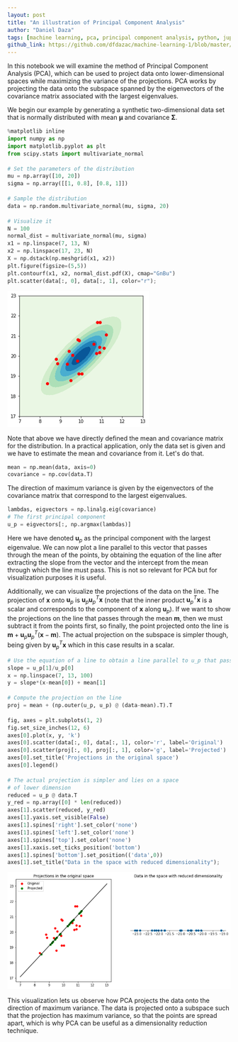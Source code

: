 ```yaml
---
layout: post
title: "An illustration of Principal Component Analysis"
author: "Daniel Daza"
tags: [machine learning, pca, principal component analysis, python, jupyter, notebook]
github_link: https://github.com/dfdazac/machine-learning-1/blob/master/05-pca_ex.ipynb
---
```


In this notebook we will examine the method of Principal Component Analysis (PCA), which can be used to project data onto lower-dimensional spaces while maximizing the variance of the projections. PCA works by projecting the data onto the subspace spanned by the eigenvectors of the covariance matrix associated with the largest eigenvalues.

We begin our example by generating a synthetic two-dimensional data set that is normally distributed with mean $\boldsymbol{\mu}$ and covariance $\mathbf{\Sigma}$.


```python
%matplotlib inline
import numpy as np
import matplotlib.pyplot as plt
from scipy.stats import multivariate_normal

# Set the parameters of the distribution
mu = np.array([10, 20])
sigma = np.array([[1, 0.8], [0.8, 1]])

# Sample the distribution
data = np.random.multivariate_normal(mu, sigma, 20)

# Visualize it
N = 100
normal_dist = multivariate_normal(mu, sigma)
x1 = np.linspace(7, 13, N)
x2 = np.linspace(17, 23, N)
X = np.dstack(np.meshgrid(x1, x2))
plt.figure(figsize=(5,5))
plt.contourf(x1, x2, normal_dist.pdf(X), cmap="GnBu")
plt.scatter(data[:, 0], data[:, 1], color="r");
```


![png](assets/img/05-pca_ex_files/05-pca_ex_1_0.png)


Note that above we have directly defined the mean and covariance matrix for the distribution. In a practical application, only the data set is given and we have to estimate the mean and covariance from it. Let's do that.


```python
mean = np.mean(data, axis=0)
covariance = np.cov(data.T)
```

The direction of maximum variance is given by the eigenvectors of the covariance matrix that correspond to the largest eigenvalues.


```python
lambdas, eigvectors = np.linalg.eig(covariance)
# The first principal component
u_p = eigvectors[:, np.argmax(lambdas)]
```

Here we have denoted $\mathbf{u}_p$ as the principal component with the largest eigenvalue. We can now plot a line parallel to this vector that passes through the mean of the points, by obtaining the equation of the line after extracting the slope from the vector and the intercept from the mean through which the line must pass. This is not so relevant for PCA but for visualization purposes it is useful.

Additionally, we can visualize the projections of the data on the line. The projection of $\mathbf{x}$ onto $\mathbf{u}_p$ is $\mathbf{u}_p\mathbf{u}_p^T\mathbf{x}$ (note that the inner product $\mathbf{u}_p^T\mathbf{x}$ is a scalar and corresponds to the component of $\mathbf{x}$ along $\mathbf{u}_p$). If we want to show the projections on the line that passes through the mean $\mathbf{m}$, then we must subtract it from the points first, so finally, the point projected onto the line is $\mathbf{m} + \mathbf{u}_p\mathbf{u}_p^T(\mathbf{x}-\mathbf{m})$. The actual projection on the subspace is simpler though, being given by $\mathbf{u}_p^T\mathbf{x}$ which in this case results in a scalar.


```python
# Use the equation of a line to obtain a line parallel to u_p that passes through the mean
slope = u_p[1]/u_p[0]
x = np.linspace(7, 13, 100)
y = slope*(x-mean[0]) + mean[1]

# Compute the projection on the line
proj = mean + (np.outer(u_p, u_p) @ (data-mean).T).T

fig, axes = plt.subplots(1, 2)
fig.set_size_inches(12, 6)
axes[0].plot(x, y, 'k')
axes[0].scatter(data[:, 0], data[:, 1], color='r', label='Original')
axes[0].scatter(proj[:, 0], proj[:, 1], color='g', label='Projected')
axes[0].set_title('Projections in the original space')
axes[0].legend()

# The actual projection is simpler and lies on a space
# of lower dimension
reduced = u_p @ data.T
y_red = np.array([0] * len(reduced))
axes[1].scatter(reduced, y_red)
axes[1].yaxis.set_visible(False)
axes[1].spines['right'].set_color('none')
axes[1].spines['left'].set_color('none')
axes[1].spines['top'].set_color('none')
axes[1].xaxis.set_ticks_position('bottom')
axes[1].spines['bottom'].set_position(('data',0))
axes[1].set_title("Data in the space with reduced dimensionality");
```


![png](assets/img/05-pca_ex_files/05-pca_ex_7_0.png)


This visualization lets us observe how PCA projects the data onto the direction of maximum variance. The data is projected onto a subspace such that the projection has maximum variance, so that the points are spread apart, which is why PCA can be useful as a dimensionality reduction technique.
